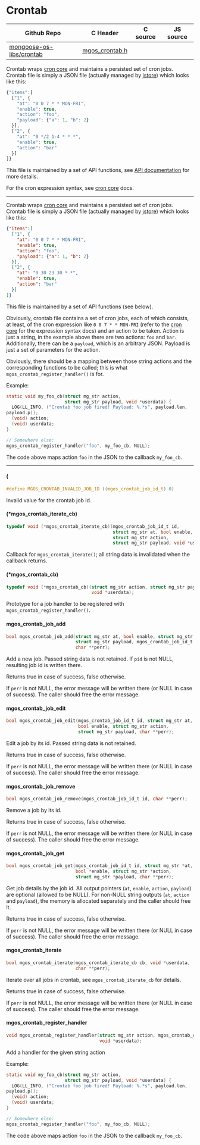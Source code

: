 # Crontab
| Github Repo | C Header | C source  | JS source |
| ----------- | -------- | --------  | ----------------- |
| [mongoose-os-libs/crontab](https://github.com/mongoose-os-libs/crontab) | [mgos_crontab.h](https://github.com/mongoose-os-libs/crontab/tree/master/include/mgos_crontab.h) | &nbsp;  | &nbsp;         |



Crontab wraps [cron core](https://github.com/mongoose-os-libs/cron) and
maintains a persisted set of cron jobs. Crontab file is simply a JSON file
(actually managed by [jstore](https://github.com/mongoose-os-libs/jstore))
which looks like this:

```javascript
{"items":[
  ["1", {
    "at": "0 0 7 * * MON-FRI",
    "enable": true,
    "action": "foo",
    "payload": {"a": 1, "b": 2}
  }],
  ["2", {
    "at": "0 */2 1-4 * * *",
    "enable": true,
    "action": "bar"
  }]
]}
```

This file is maintained by a set of API functions, see [API
documentation](https://mongoose-os.com/docs/api/mgos_crontab.h.html) for more
details.

For the cron expression syntax, see [cron
core](https://github.com/mongoose-os-libs/cron) docs.


 ----- 

Crontab wraps [cron core](https://github.com/mongoose-os-libs/cron) and
maintains a persisted set of cron jobs. Crontab file is simply a JSON file
(actually managed by [jstore](https://github.com/mongoose-os-libs/jstore))
which looks like this:

```json
{"items":[
  ["1", {
    "at": "0 0 7 * * MON-FRI",
    "enable": true,
    "action": "foo",
    "payload": {"a": 1, "b": 2}
  }],
  ["2", {
    "at": "0 30 23 30 * *",
    "enable": true,
    "action": "bar"
  }]
]}
```

This file is maintained by a set of API functions (see below).

Obviously, crontab file contains a set of cron jobs, each of which consists,
at least, of the cron expression like `0 0 7 * * MON-FRI` (refer to the
[cron core](https://github.com/mongoose-os-libs/cron) for the expression
syntax docs) and an action to be taken. Action is just a string, in the
example above there are two actions: `foo` and `bar`. Additionally, there
can be a `payload`, which is an arbitrary JSON. Payload is just a set of
parameters for the action.

Obviously, there should be a mapping between those string actions and the
corresponding functions to be called; this is what
`mgos_crontab_register_handler()` is for.

Example:

```c
static void my_foo_cb(struct mg_str action,
                      struct mg_str payload, void *userdata) {
  LOG(LL_INFO, ("Crontab foo job fired! Payload: %.*s", payload.len,
payload.p));
  (void) action;
  (void) userdata;
}

// Somewhere else:
mgos_crontab_register_handler("foo", my_foo_cb, NULL);
```

The code above maps action `foo` in the JSON to the callback `my_foo_cb`.
 

 ----- 
#### (

```c
#define MGOS_CRONTAB_INVALID_JOB_ID ((mgos_crontab_job_id_t) 0)
```

Invalid value for the crontab job id.
 
#### (*mgos_crontab_iterate_cb)

```c
typedef void (*mgos_crontab_iterate_cb)(mgos_crontab_job_id_t id,
                                        struct mg_str at, bool enable,
                                        struct mg_str action,
                                        struct mg_str payload, void *userdata);
```

Callback for `mgos_crontab_iterate()`; all string data is invalidated when
the callback returns.
 
#### (*mgos_crontab_cb)

```c
typedef void (*mgos_crontab_cb)(struct mg_str action, struct mg_str payload,
                                void *userdata);
```

Prototype for a job handler to be registered with
`mgos_crontab_register_handler()`.
 
#### mgos_crontab_job_add

```c
bool mgos_crontab_job_add(struct mg_str at, bool enable, struct mg_str action,
                          struct mg_str payload, mgos_crontab_job_id_t *pid,
                          char **perr);
```

Add a new job. Passed string data is not retained. If `pid` is not NULL,
resulting job id is written there.

Returns true in case of success, false otherwise.

If `perr` is not NULL, the error message will be written there (or NULL
in case of success). The caller should free the error message.
 
#### mgos_crontab_job_edit

```c
bool mgos_crontab_job_edit(mgos_crontab_job_id_t id, struct mg_str at,
                           bool enable, struct mg_str action,
                           struct mg_str payload, char **perr);
```

Edit a job by its id. Passed string data is not retained.

Returns true in case of success, false otherwise.

If `perr` is not NULL, the error message will be written there (or NULL
in case of success). The caller should free the error message.
 
#### mgos_crontab_job_remove

```c
bool mgos_crontab_job_remove(mgos_crontab_job_id_t id, char **perr);
```

Remove a job by its id.

Returns true in case of success, false otherwise.

If `perr` is not NULL, the error message will be written there (or NULL
in case of success). The caller should free the error message.
 
#### mgos_crontab_job_get

```c
bool mgos_crontab_job_get(mgos_crontab_job_id_t id, struct mg_str *at,
                          bool *enable, struct mg_str *action,
                          struct mg_str *payload, char **perr);
```

Get job details by the job id. All output pointers (`at`, `enable`, `action`,
`payload`) are optional (allowed to be NULL). For non-NULL string outputs
(`at`, `action` and `payload`), the memory is allocated separately and
the caller should free it.

Returns true in case of success, false otherwise.

If `perr` is not NULL, the error message will be written there (or NULL
in case of success). The caller should free the error message.
 
#### mgos_crontab_iterate

```c
bool mgos_crontab_iterate(mgos_crontab_iterate_cb cb, void *userdata,
                          char **perr);
```

Iterate over all jobs in crontab, see `mgos_crontab_iterate_cb` for details.

Returns true in case of success, false otherwise.

If `perr` is not NULL, the error message will be written there (or NULL
in case of success). The caller should free the error message.
 
#### mgos_crontab_register_handler

```c
void mgos_crontab_register_handler(struct mg_str action, mgos_crontab_cb cb,
                                   void *userdata);
```

Add a handler for the given string action

Example:

```c
static void my_foo_cb(struct mg_str action,
                      struct mg_str payload, void *userdata) {
  LOG(LL_INFO, ("Crontab foo job fired! Payload: %.*s", payload.len,
payload.p));
  (void) action;
  (void) userdata;
}

// Somewhere else:
mgos_crontab_register_handler("foo", my_foo_cb, NULL);
```

The code above maps action `foo` in the JSON to the callback `my_foo_cb`.
 
